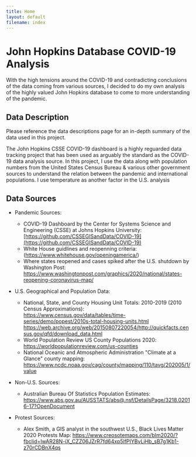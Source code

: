 ```yaml
---
title: Home
layout: default
filename: index
--- 
```


# John Hopkins Database COVID-19 Analysis

With the high tensions around the COVID-19 and contradicting conclusions of the data coming from various sources, I decided to do my own analysis of the highly valued John Hopkins database to come to more understanding of the pandemic.

## Data Description

Please reference the data descriptions page for an in-depth summary of the data used in this project.

The John Hopkins CSSE COVID-19 dashboard is a highly reguarded data tracking project that has been used as arguably the standard as the COVID-19 data analysis source. In this project, I use the data along with population numbers from the United States Census Bureau & various other government sources to understand the relation between the pandemic and international populations. I use temperature as another factor in the U.S. analysis

## Data Sources

- Pandemic Sources:
  - COVID-19 Dashboard by the Center for Systems Science and Engineering (CSSE) at Johns Hopkins University: [https://github.com/CSSEGISandData/COVID-19](https://github.com/CSSEGISandData/COVID-19)
  - White House guidlines and reopenning criteria: (https://www.whitehouse.gov/openingamerica/)
  - Where states reopened and cases spiked after the U.S. shutdown by Washington Post: https://www.washingtonpost.com/graphics/2020/national/states-reopening-coronavirus-map/

- U.S. Geographical and Population Data:
  - National, State, and County Housing Unit Totals: 2010-2019 (2010 Census Approximations):   
  https://www.census.gov/data/tables/time-series/demo/popest/2010s-total-housing-units.html  
  https://web.archive.org/web/20150807220054/http://quickfacts.census.gov/qfd/download_data.html 
  - World Population Review US County Populations 2020: https://worldpopulationreview.com/us-counties
  - National Oceanic and Atmospheric Administration "Climate at a Glance" county mapping: https://www.ncdc.noaa.gov/cag/county/mapping/110/tavg/202005/1/value
  
- Non-U.S. Sources:
  - Australian Bureau Of Statistics Population Estimates: https://www.abs.gov.au/AUSSTATS/abs@.nsf/DetailsPage/3218.02016-17?OpenDocument
  
- Protest Sources:
  - Alex Smith, a GIS analyst in the southwest U.S., Black Lives Matter 2020 Protests Map: https://www.creosotemaps.com/blm2020/?fbclid=IwAR28N-iX_CZZ06JZrR7fd64xp5lfPIYBvLiHb_sB7g1Kb1-z70rCDBnX4qs
